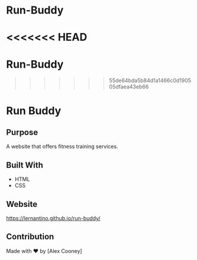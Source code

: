 # Run-Buddy
<<<<<<< HEAD
=======
# Run-Buddy
>>>>>>> 55de64bda5b84d1a1466c0d190505dfaea43eb66
# Run Buddy

## Purpose
A website that offers fitness training services.

## Built With
* HTML
* CSS

## Website
https://lernantino.github.io/run-buddy/

## Contribution
Made with ❤️ by [Alex Cooney]
